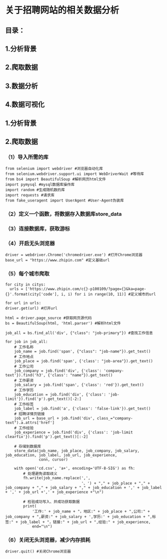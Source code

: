 # 关于招聘网站的相关数据分析

## 目录：
## 1.分析背景
## 2.爬取数据
## 3.数据分析
## 4.数据可视化

## 1.分析背景



## 2.爬取数据

### （1）导入所需的库

    from selenium import webdriver #浏览器自动化库
    from selenium.webdriver.support.ui import WebDriverWait #等待库
    from bs4 import BeautifulSoup #解析网页html文件
    import pymysql #mysql数据库操作库
    import random #生成随机数的库
    import requests #请求库
    from fake_useragent import UserAgent #User-Agent伪装库

### （2）定义一个函数，将数据存入数据库store_data
### （3）连接数据库，获取游标
### （4）开启无头浏览器
    driver = webdriver.Chrome('chromedriver.exe') #打开Chrome浏览器
    base_url = "https://www.zhipin.com" #定义基础url
### （5）每个城市爬取
    for city in citys:
      urls = ['https://www.zhipin.com/c{}-p100109/?page={}&ka=page-{}'.format(city['code'], i, i) for i in range(10, 11)] #定义城市的url

    for url in urls:
    driver.get(url) #打开url

    html = driver.page_source #获取网页源代码
    bs = BeautifulSoup(html, 'html.parser') #解析html文件

    job_all = bs.find_all('div', {"class": "job-primary"}) #查找工作信息

    for job in job_all:
        # 工作名称
        job_name = job.find('span', {"class": "job-name"}).get_text()
        # 工作地点
        job_place = job.find('span', {'class': "job-area"}).get_text()
        # 工作公司
        job_company = job.find('div', {'class': 'company-text'}).find('h3', {'class': "name"}).get_text()
        # 工作薪资
        job_salary = job.find('span', {'class': 'red'}).get_text()
        # 工作学历
        job_education = job.find('div', {'class': 'job-limit'}).find('p').get_text()[-2:]
        # 工作标签
        job_label = job.find('a', {'class': 'false-link'}).get_text()
        # 招聘详情页链接
        job_url = base_url + job.find('div', class_="company-text").a.attrs['href']
        # 工作经验
        job_experience = job.find('div', {'class': 'job-limit clearfix'}).find('p').get_text()[:-2]
        
        # 存储到数据库
        store_data(job_name, job_place, job_company, job_salary, job_education, job_label, job_url, job_experience,
                   conn, cursor)
        
        with open('cd.csv', 'a+', encoding='UTF-8-SIG') as fh:
            # 处理避免读取歧义
            fh.write(job_name.replace(',',
                                      '、') + "," + job_place + "," + job_company + "," + job_salary + "," + job_education + ',' + job_label + ',' + job_url +',' + job_experience +"\n")

            # 检验成功写入、并成功获取数据
            print(
                '工作:' + job_name + "，地区:" + job_place + ",公司:" + job_company + ",薪资:" + job_salary + ',学历:' + job_education + ",标签:" + job_label + "，链接:" + job_url + ",经验:" + job_experience,
                end="\n")
### （6）关闭无头浏览器，减少内存损耗
    driver.quit() #关闭Chrome浏览器
